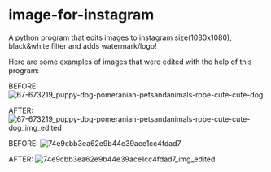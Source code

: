 # image-for-instagram
A python program that edits images to instagram size(1080x1080), black&amp;white filter and adds watermark/logo!

Here are some examples of images that were edited with the help of this program:

BEFORE:
![67-673219_puppy-dog-pomeranian-petsandanimals-robe-cute-cute-dog](https://user-images.githubusercontent.com/66420708/165080268-f3535d85-7ab3-4295-b161-85be1b0dd5b8.png)

AFTER:
![67-673219_puppy-dog-pomeranian-petsandanimals-robe-cute-cute-dog_img_edited](https://user-images.githubusercontent.com/66420708/165080354-c1c95a6f-d9e2-4d5c-b20f-4ca763e652d8.png)


BEFORE:
![74e9cbb3ea62e9b44e39ace1cc4fdad7](https://user-images.githubusercontent.com/66420708/165080432-1a5c5b16-c32b-4e4c-97ea-ee6b65dc1f10.png)

AFTER:
![74e9cbb3ea62e9b44e39ace1cc4fdad7_img_edited](https://user-images.githubusercontent.com/66420708/165080406-f26e1a6b-857a-4c9d-9347-9402ac3e2d7c.png)

